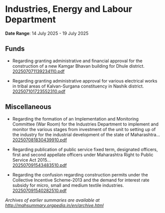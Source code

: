 # Industries, Energy and Labour Department

**Date Range**: 14 July 2025 - 19 July 2025


## Funds
- Regarding granting administrative and financial approval for the construction of a new Kamgar Bhavan building for Dhule district.\
  [202507071139234110.pdf](https://gr.maharashtra.gov.in/Site/Upload/Government%20Resolutions/English/202507071139234110.pdf)

- Regarding granting administrative approval for various electrical works in tribal areas of Kalvan-Surgana constituency in Nashik district.\
  [202507101723552310.pdf](https://gr.maharashtra.gov.in/Site/Upload/Government%20Resolutions/English/202507101723552310.pdf)

## Miscellaneous
- Regarding the formation of an Implementation and Monitoring Committee (War Room) for the Industries Department to implement and monitor the various stages from investment of the unit to setting up of the industry for the industrial development of the state of Maharashtra...\
  [202507081830439910.pdf](https://gr.maharashtra.gov.in/Site/Upload/Government%20Resolutions/English/202507081830439910.pdf)

- Regarding publication of public service fixed term, designated officers, first and second appellate officers under Maharashtra Right to Public Service Act 2015...\
  [202507091543483510.pdf](https://gr.maharashtra.gov.in/Site/Upload/Government%20Resolutions/English/202507091543483510.pdf)

- Regarding the confusion regarding construction permits under the Collective Incentive Scheme-2013 and the demand for interest rate subsidy for micro, small and medium textile industries.\
  [202507091540282510.pdf](https://gr.maharashtra.gov.in/Site/Upload/Government%20Resolutions/English/202507091540282510.pdf)


*Archives of earlier summaries are available at http://mahsummary.orgpedia.in/en/archive.html*
